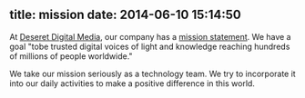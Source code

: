 title: mission
date: 2014-06-10 15:14:50
---
At [Deseret Digital Media](http://www.deseretdigital.com/), our company has a [mission statement](http://www.deseretdigital.com/content/view/3). We have a goal "tobe trusted digital voices of light and knowledge reaching hundreds of millions of people worldwide."

We take our mission seriously as a technology team. We try to incorporate it into our daily activities to make a positive difference in this world.